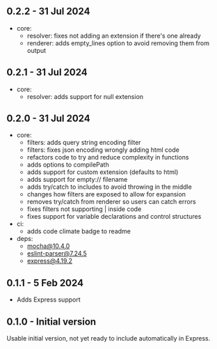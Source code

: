 ## 0.2.2 - 31 Jul 2024

- core:
  - resolver: fixes not adding an extension if there's one already
  - renderer: adds empty_lines option to avoid removing them from output

## 0.2.1 - 31 Jul 2024

- core:
  - resolver: adds support for null extension

## 0.2.0 - 31 Jul 2024

- core:
  - filters: adds query string encoding filter
  - filters: fixes json encoding wrongly adding html code
  - refactors code to try and reduce complexity in functions
  - adds options to compilePath
  - adds support for custom extension (defaults to html)
  - adds support for empty:// filename
  - adds try/catch to includes to avoid throwing in the middle
  - changes how filters are exposed to allow for expansion
  - removes try/catch from renderer so users can catch errors
  - fixes filters not supporting | inside code
  - fixes support for variable declarations and control structures
- ci:
  - adds code climate badge to readme
- deps:
  - mocha@10.4.0
  - eslint-parser@7.24.5
  - express@4.19.2

## 0.1.1 - 5 Feb 2024

- Adds Express support

## 0.1.0 - Initial version

Usable initial version, not yet ready to include automatically in Express.
